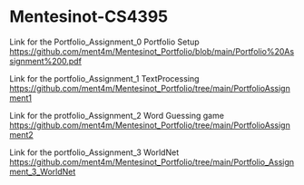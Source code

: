 # Mentesinot-CS4395

Link for the Portfolio_Assignment_0 Portfolio Setup
https://github.com/ment4m/Mentesinot_Portfolio/blob/main/Portfolio%20Assignment%200.pdf

Link for the portfolio_Assignment_1 TextProcessing
https://github.com/ment4m/Mentesinot_Portfolio/tree/main/PortfolioAssignment1

Link for the protfolio_Assignment_2 Word Guessing game
https://github.com/ment4m/Mentesinot_Portfolio/tree/main/PortfolioAssignment2

Link for the portfolio_Assignment_3 WorldNet
https://github.com/ment4m/Mentesinot_Portfolio/tree/main/Portfolio_Assignment_3_WorldNet

